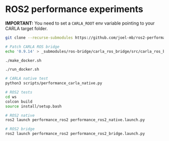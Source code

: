 # ROS2 performance experiments

**IMPORTANT:** You need to set a `CARLA_ROOT` env variable pointing to your CARLA target folder.

```bash
git clone --recurse-submodules https://github.com/joel-mb/ros2-performance && cd ros2-performance

# Patch CARLA ROS bridge
echo '0.9.14' > _submodules/ros-bridge/carla_ros_bridge/src/carla_ros_bridge/CARLA_VERSION
```

```bash
./make_docker.sh
```

```bash
./run_docker.sh

# CARLA native test
python3 scripts/performance_carla_native.py

# ROS2 tests
cd ws
colcon build
source install/setup.bash

# ROS2 native
ros2 launch performance_ros2 performance_ros2_native.launch.py

# ROS2 bridge
ros2 launch performance_ros2 performance_ros2_bridge.launch.py
```
